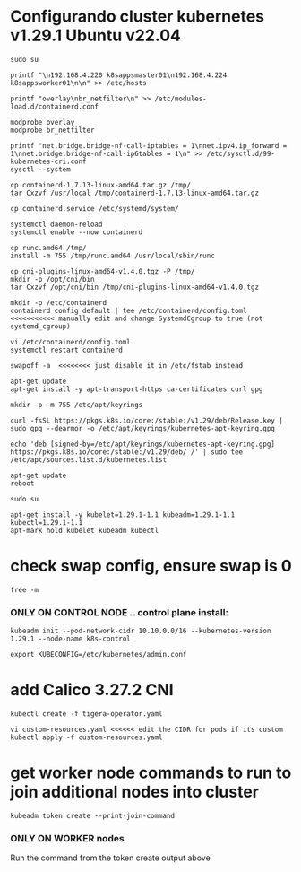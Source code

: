 # Configurando cluster kubernetes v1.29.1 Ubuntu v22.04

```
sudo su
```

```
printf "\n192.168.4.220 k8sappsmaster01\n192.168.4.224 k8sappsworker01\n\n" >> /etc/hosts
```

```
printf "overlay\nbr_netfilter\n" >> /etc/modules-load.d/containerd.conf
```

```
modprobe overlay
modprobe br_netfilter
```

```
printf "net.bridge.bridge-nf-call-iptables = 1\nnet.ipv4.ip_forward = 1\nnet.bridge.bridge-nf-call-ip6tables = 1\n" >> /etc/sysctl.d/99-kubernetes-cri.conf
sysctl --system
```

```
cp containerd-1.7.13-linux-amd64.tar.gz /tmp/
tar Cxzvf /usr/local /tmp/containerd-1.7.13-linux-amd64.tar.gz
```

```
cp containerd.service /etc/systemd/system/
```
```
systemctl daemon-reload
systemctl enable --now containerd
```

```
cp runc.amd64 /tmp/
install -m 755 /tmp/runc.amd64 /usr/local/sbin/runc
```

```
cp cni-plugins-linux-amd64-v1.4.0.tgz -P /tmp/
mkdir -p /opt/cni/bin
tar Cxzvf /opt/cni/bin /tmp/cni-plugins-linux-amd64-v1.4.0.tgz
```

```
mkdir -p /etc/containerd
containerd config default | tee /etc/containerd/config.toml   <<<<<<<<<<< manually edit and change SystemdCgroup to true (not systemd_cgroup)

vi /etc/containerd/config.toml
systemctl restart containerd
```

```
swapoff -a  <<<<<<<< just disable it in /etc/fstab instead
```

```
apt-get update
apt-get install -y apt-transport-https ca-certificates curl gpg
```

```
mkdir -p -m 755 /etc/apt/keyrings
```
```
curl -fsSL https://pkgs.k8s.io/core:/stable:/v1.29/deb/Release.key | sudo gpg --dearmor -o /etc/apt/keyrings/kubernetes-apt-keyring.gpg
```
```
echo 'deb [signed-by=/etc/apt/keyrings/kubernetes-apt-keyring.gpg] https://pkgs.k8s.io/core:/stable:/v1.29/deb/ /' | sudo tee /etc/apt/sources.list.d/kubernetes.list
```

```
apt-get update
reboot
```

```
sudo su

apt-get install -y kubelet=1.29.1-1.1 kubeadm=1.29.1-1.1 kubectl=1.29.1-1.1
apt-mark hold kubelet kubeadm kubectl
```

# check swap config, ensure swap is 0
```
free -m
```

### ONLY ON CONTROL NODE .. control plane install:
```
kubeadm init --pod-network-cidr 10.10.0.0/16 --kubernetes-version 1.29.1 --node-name k8s-control
```
```
export KUBECONFIG=/etc/kubernetes/admin.conf
```
# add Calico 3.27.2 CNI 
```
kubectl create -f tigera-operator.yaml
```
```
vi custom-resources.yaml <<<<<< edit the CIDR for pods if its custom
kubectl apply -f custom-resources.yaml
```
# get worker node commands to run to join additional nodes into cluster
```
kubeadm token create --print-join-command
```
###


### ONLY ON WORKER nodes
Run the command from the token create output above
